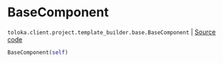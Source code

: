 # BaseComponent
`toloka.client.project.template_builder.base.BaseComponent` | [Source code](https://github.com/Toloka/toloka-kit/blob/v0.1.25/src/client/project/template_builder/base.py#L126)

```python
BaseComponent(self)
```

